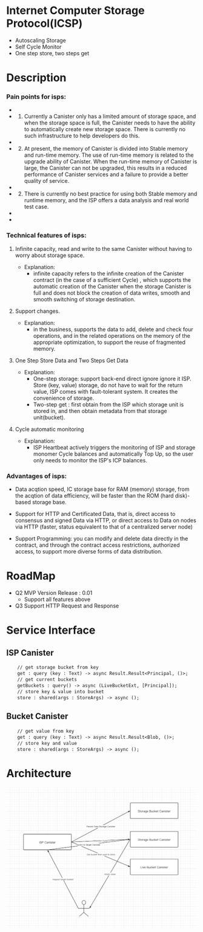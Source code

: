 # Internet Computer Storage Protocol(ICSP)
- Autoscaling Storage
- Self Cycle Monitor
- One step store, two steps get

# Description
### Pain points for isps:
* 
* 1. Currently a Canister only has a limited amount of storage space, and when the storage space is full, the Canister needs to have the ability to automatically create new storage space. There is currently no such infrastructure to help developers do this.
* 
* 2. At present, the memory of Canister is divided into Stable memory and run-time memory. The use of run-time memory is related to the upgrade ability of Canister. When the run-time memory of Canister is large, the Canister can not be upgraded, this results in a reduced performance of Canister services and a failure to provide a better quality of service.
* 
* 2. There is currently no best practice for using both Stable memory and runtime memory, and the ISP offers a data analysis and real world test case.
* 
* 
### Technical features of isps:
1. Infinite capacity, read and write to the same Canister without having to worry about storage space.
   * Explanation: 
     * infinite capacity refers to the infinite creation of the Canister contract (in the case of a sufficient Cycle) , which supports the automatic creation of the Canister when the storage Canister is full and does not block the creation of data writes, smooth and smooth switching of storage destination.

2. Support changes.
   * Explanation: 
     * in the business, supports the data to add, delete and check four operations, and in the related operations on the memory of the appropriate optimization, to support the reuse of fragmented memory.

3. One Step Store Data and Two Steps Get Data
   * Explanation:
     * One-step storage: support back-end direct ignore ignore it ISP. Store (key, value) storage, do not have to wait for the return value, ISP comes with fault-tolerant system. It creates the convenience of storage.
     * Two-step get : first obtain from the ISP which storage unit is stored in, and then obtain metadata from that storage unit(bucket).
4. Cycle automatic monitoring
   * Explanation: 
     * ISP Heartbeat actively triggers the monitoring of ISP and storage monomer Cycle balances and automatically Top Up, so the user only needs to monitor the ISP's ICP balances.

### Advantages of isps:
* Data acqtion speed, IC storage base for RAM (memory) storage, from the acqtion of data efficiency, will be faster than the ROM (hard disk)-based storage base.

* Support for HTTP and Certificated Data, that is, direct access to consensus and signed Data via HTTP, or direct access to Data on nodes via HTTP (faster, status equivalent to that of a centralized server node)

* Support Programming: you can modify and delete data directly in the contract, and through the contract access restrictions, authorized access, to support more diverse forms of data distribution.

# RoadMap
- Q2 MVP Version Release : 0.01
  - Support all features  above
- Q3 Support HTTP Request and Response

# Service Interface
## ISP Canister

```motoko
    // get storage bucket from key
    get : query (key : Text) -> async Result.Result<Principal, ()>;
    // get current buckets
    getBuckets : query() -> async (LiveBucketExt, [Principal]);
    // store key & value into bucket
    store : shared(args : StoreArgs) -> async ();
```

## Bucket Canister

```motoko
    // get value from key
    get : query (key : Text) -> async Result.Result<Blob, ()>;
    // store key and value
    store : shared(args : StoreArgs) -> async ();
```

# Architecture
![avatar](ISP.jpeg)
